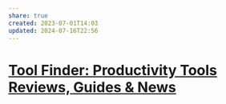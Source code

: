 ```yaml
---
share: true
created: 2023-07-01T14:03
updated: 2024-07-16T22:56
---
```

# [Tool Finder: Productivity Tools Reviews, Guides & News](https://toolfinder.co/)
